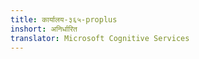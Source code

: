 ```yaml
---
title: कार्यालय-३६५-proplus
inshort: अनिर्धारित
translator: Microsoft Cognitive Services
---
```




